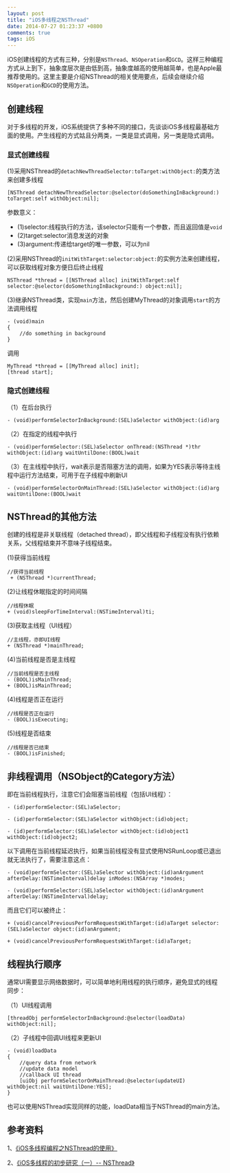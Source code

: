 ```yaml
---
layout: post
title: "iOS多线程之NSThread"
date: 2014-07-27 01:23:37 +0800
comments: true
tags: iOS
---
```

   
iOS创建线程的方式有三种，分别是`NSThread`、`NSOperation`和`GCD`。这样三种编程方式从上到下，抽象度层次是由低到高，抽象度越高的使用越简单，也是Apple最推荐使用的。这里主要是介绍NSThread的相关使用要点，后续会继续介绍`NSOperation`和`GCD`的使用方法。 

## 创建线程

对于多线程的开发，iOS系统提供了多种不同的接口，先谈谈iOS多线程最基础方面的使用。产生线程的方式姑且分两类，一类是显式调用，另一类是隐式调用。

### 显式创建线程

(1)采用NSThread的`detachNewThreadSelector:toTarget:withObject:`的类方法来创建多线程

```
[NSThread detachNewThreadSelector:@selector(doSomethingInBackground:) toTarget:self withObject:nil];
```

参数意义：

- (1)selector:线程执行的方法，该selector只能有一个参数，而且返回值是`void`
- (2)target:selector消息发送的对象
- (3)argument:传递给target的唯一参数，可以为nil

(2)采用NSThread的`initWithTarget:selector:object:`的实例方法来创建线程，可以获取线程对象方便日后终止线程

```
NSThread *thread = [[NSThread alloc] initWithTarget:self selector:@selector(doSomethingInBackground:) object:nil];
```

(3)继承NSThread类，实现`main`方法，然后创建MyThread的对象调用`start`的方法调用线程

```
- (void)main
{
    //do something in background
}
```

调用

```
MyThread *thread = [[MyThread alloc] init];
[thread start];
```

### 隐式创建线程

（1）在后台执行

```
- (void)performSelectorInBackground:(SEL)aSelector withObject:(id)arg
```

（2）在指定的线程中执行

```
- (void)performSelector:(SEL)aSelector onThread:(NSThread *)thr withObject:(id)arg waitUntilDone:(BOOL)wait
```

（3）在主线程中执行，wait表示是否阻塞方法的调用，如果为YES表示等待主线程中运行方法结束，可用于在子线程中刷新UI

```
- (void)performSelectorOnMainThread:(SEL)aSelector withObject:(id)arg waitUntilDone:(BOOL)wait
```

## NSThread的其他方法

创建的线程是非关联线程（detached thread），即父线程和子线程没有执行依赖关系，父线程结束并不意味子线程结束。

(1)获得当前线程

```
//获得当前线程
 + (NSThread *)currentThread; 
```

(2)让线程休眠指定的时间间隔

```
//线程休眠
+ (void)sleepForTimeInterval:(NSTimeInterval)ti; 
```

(3)获取主线程（UI线程）

```
//主线程，亦即UI线程
+ (NSThread *)mainThread; 
```

(4)当前线程是否是主线程

```
//当前线程是否主线程
- (BOOL)isMainThread;
+ (BOOL)isMainThread; 
```

(4)线程是否正在运行

```
//线程是否正在运行
- (BOOL)isExecuting; 
```

(5)线程是否结束

```
//线程是否已结束
- (BOOL)isFinished; 
```

## 非线程调用（NSObject的Category方法）

即在当前线程执行，注意它们会阻塞当前线程（包括UI线程）：

```
- (id)performSelector:(SEL)aSelector;
```

```
- (id)performSelector:(SEL)aSelector withObject:(id)object;
```

```
- (id)performSelector:(SEL)aSelector withObject:(id)object1 withObject:(id)object2;
```

 以下调用在当前线程延迟执行，如果当前线程没有显式使用NSRunLoop或已退出就无法执行了，需要注意这点：
 
```
- (void)performSelector:(SEL)aSelector withObject:(id)anArgument afterDelay:(NSTimeInterval)delay inModes:(NSArray *)modes;
```

```
- (void)performSelector:(SEL)aSelector withObject:(id)anArgument afterDelay:(NSTimeInterval)delay;
```

而且它们可以被终止：

```
+ (void)cancelPreviousPerformRequestsWithTarget:(id)aTarget selector:(SEL)aSelector object:(id)anArgument;
```

```
+ (void)cancelPreviousPerformRequestsWithTarget:(id)aTarget;
```

## 线程执行顺序

通常UI需要显示网络数据时，可以简单地利用线程的执行顺序，避免显式的线程同步：

（1）UI线程调用

```
[threadObj performSelectorInBackground:@selector(loadData) withObject:nil];
```

（2）子线程中回调UI线程来更新UI

```
- (void)loadData
{
    //query data from network
    //update data model
    //callback UI thread
    [uiObj performSelectorOnMainThread:@selector(updateUI) withObject:nil waitUntilDone:YES];
}
```
也可以使用NSThread实现同样的功能，loadData相当于NSThread的main方法。

## 参考资料

1、[《iOS多线程编程之NSThread的使用》](http://blog.csdn.net/totogo2010/article/details/8010231)

2、[《iOS多线程的初步研究（一）-- NSThread》](http://www.cnblogs.com/sunfrog/p/3243230.html)